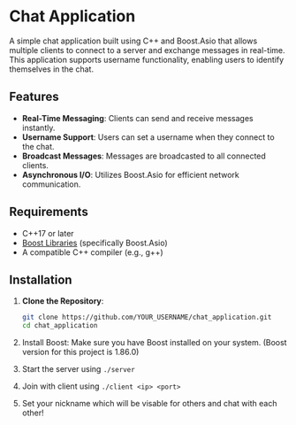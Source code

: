 # Chat Application

A simple chat application built using C++ and Boost.Asio that allows multiple clients to connect to a server and exchange messages in real-time. This application supports username functionality, enabling users to identify themselves in the chat.

## Features

- **Real-Time Messaging**: Clients can send and receive messages instantly.
- **Username Support**: Users can set a username when they connect to the chat.
- **Broadcast Messages**: Messages are broadcasted to all connected clients.
- **Asynchronous I/O**: Utilizes Boost.Asio for efficient network communication.

## Requirements

- C++17 or later
- [Boost Libraries](https://www.boost.org/) (specifically Boost.Asio)
- A compatible C++ compiler (e.g., g++)

## Installation

1. **Clone the Repository**:
   ```bash
   git clone https://github.com/YOUR_USERNAME/chat_application.git
   cd chat_application
2. Install Boost: Make sure you have Boost installed on your system. (Boost version for this project is 1.86.0)

3. Start the server using ```./server```
4. Join with client using ```./client <ip> <port>```
5. Set your nickname which will be visable for others and chat with each other!
   
